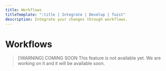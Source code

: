 ```yaml
---
title: Workflows
titleTemplate: ":title | Integrate | Develop | Tuist"
description: Integrate your changes through workflows.
---
```


<h1 id="workflows">Workflows</h1>

> [!WARNING] COMING SOON
> This feature is not available yet. We are working on it and it will be available soon.